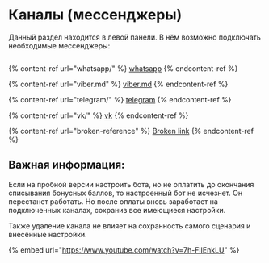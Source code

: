 # Каналы (мессенджеры)

Данный раздел находится в левой панели. В нём возможно подключать необходимые мессенджеры:

<figure><img src="../../.gitbook/assets/28.jpg" alt=""><figcaption></figcaption></figure>

{% content-ref url="whatsapp/" %}
[whatsapp](whatsapp/)
{% endcontent-ref %}

{% content-ref url="viber.md" %}
[viber.md](viber.md)
{% endcontent-ref %}

{% content-ref url="telegram/" %}
[telegram](telegram/)
{% endcontent-ref %}

{% content-ref url="vk/" %}
[vk](vk/)
{% endcontent-ref %}

{% content-ref url="broken-reference" %}
[Broken link](broken-reference)
{% endcontent-ref %}

## Важная информация:

Если на пробной версии настроить бота, но не оплатить до окончания списывания бонусных баллов, то настроенный бот не исчезнет. Он перестанет работать. Но после оплаты вновь заработает на подключенных каналах, сохранив все имеющиеся настройки.&#x20;

Также удаление канала не влияет на сохранность самого сценария и внесённые настройки.

{% embed url="https://www.youtube.com/watch?v=7h-FlIEnkLU" %}
